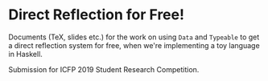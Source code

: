 # Direct Reflection for Free!

Documents (TeX, slides etc.) for the work on using `Data` and `Typeable` to get a direct reflection system for free, when we're implementing a toy language in Haskell.

Submission for ICFP 2019 Student Research Competition.
